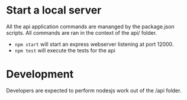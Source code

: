 # Start a local server

All the api application commands are mananged by the package.json scripts. All commands are ran in the context of the api/ folder.

* `npm start` will start an express webserver listening at port 12000.
* `npm test` will execute the tests for the api

# Development

Developers are expected to perform nodesjs work out of the /api folder.  
